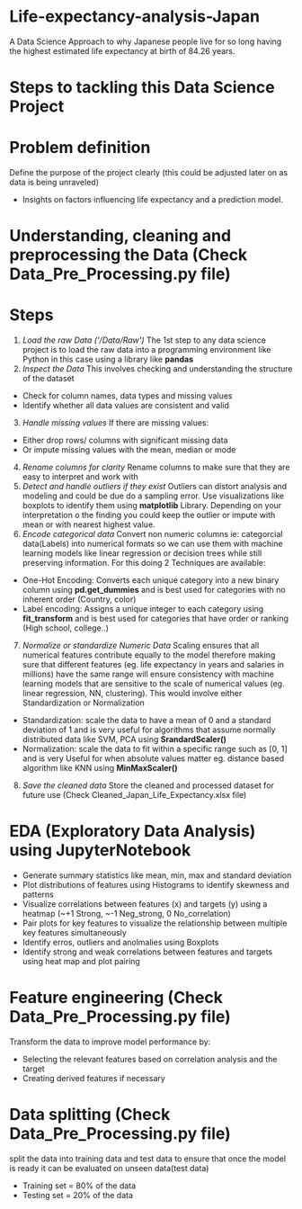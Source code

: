 # Life-expectancy-analysis-Japan
A Data Science Approach to why Japanese people live for so long having the highest estimated life expectancy at birth of 84.26 years.

# Steps to tackling this Data Science Project

# Problem definition
Define the purpose of the project clearly (this could be adjusted later on as data is being unraveled)
- Insights on factors influencing life expectancy and a prediction model.

# Understanding, cleaning and preprocessing the Data (Check Data_Pre_Processing.py file)
# Steps
1. *Load the raw Data ('/Data/Raw')*
The 1st step to any data science project is to load the raw data into a programming environment like Python in this case using a library like **pandas**
2. *Inspect the Data*
This involves checking and understanding the structure of the dataset
- Check for column names, data types and missing values
- Identify whether all data values are consistent and valid
3. *Handle missing values*
If there are missing values:
- Either drop rows/ columns with significant missing data
- Or impute missing values with the mean, median or mode
4. *Rename columns for clarity*
Rename columns to make sure that they are easy to interpret and work with 
5. *Detect and handle outliers if they exist*
Outliers can distort analysis and modeling and could be due do a sampling error. Use visualizations like boxplots to identify them using **matplotlib** Library. Depending on your interpretation o the finding you could keep the outlier or impute with mean or with nearest highest value.
6. *Encode categorical data* 
Convert non numeric columns ie: categorcial data(Labels) into numerical formats so we can use them with machine learning models like linear regression or decision trees while still preserving information.
For this doing 2 Techniques are available: 
- One-Hot Encoding: Converts each unique category into a new binary column using **pd.get_dummies** and is best used for categories with no inherent order (Country, color)
- Label encoding: Assigns a unique integer to each category using **fit_transform** and is best used for categories that have order or ranking (High school, college..)
7. *Normalize or standardize Numeric Data*
Scaling ensures that all numerical features contribute equally to the model therefore making sure that different features (eg. life expectancy in years and salaries in millions) have the same range will ensure consistency with machine learning models that are sensitive to the scale of numerical values (eg. linear regression, NN, clustering). This would involve either Standardization or Normalization
- Standardization: scale the data to have a mean of 0 and a standard deviation of 1 and is very useful for algorithms that assume normally distributed data like SVM, PCA using **SrandardScaler()**
- Normalization: scale the data to fit within a specific range such as [0, 1] and is very Useful for when absolute values matter eg. distance based algorithm like KNN using **MinMaxScaler()**
8. *Save the cleaned data* 
Store the cleaned and processed dataset for future use (Check Cleaned_Japan_Life_Expectancy.xlsx file)

# EDA (Exploratory Data Analysis) using JupyterNotebook
- Generate summary statistics like mean, min, max and standard deviation
- Plot distributions of features using Histograms to identify skewness and patterns
- Visualize correlations between features (x) and targets (y) using a heatmap (~+1 Strong, ~-1 Neg_strong, 0 No_correlation)
- Pair plots for key features to visualize the relationship between multiple key features simultaneously
- Identify erros, outliers and anolmalies using Boxplots
- Identify strong and weak correlations between features and targets using heat map and plot pairing

# Feature engineering (Check Data_Pre_Processing.py file)
Transform the data to improve model performance by:
- Selecting the relevant features based on correlation analysis and the target 
- Creating derived features if necessary

# Data splitting (Check Data_Pre_Processing.py file)
split the data into training data and test data to ensure that once the model is ready it can be evaluated on unseen data(test data)
- Training set = 80% of the data
- Testing set = 20% of the data 


